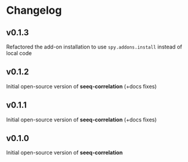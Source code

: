 # Changelog

v0.1.3
---
Refactored the add-on installation to use `spy.addons.install` instead of local code

v0.1.2
---
Initial open-source version of **seeq-correlation** (+docs fixes)

v0.1.1
---
Initial open-source version of **seeq-correlation** (+docs fixes)

v0.1.0
---
Initial open-source version of **seeq-correlation**